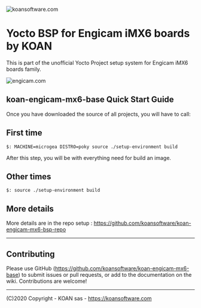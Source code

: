 ![koansoftware.com](https://www.koansoftware.com/wp-content/uploads/2019/06/logo_head_3-300x138.jpg)

# Yocto BSP for Engicam iMX6 boards by KOAN

This is part of the unofficial Yocto Project setup system for Engicam iMX6 boards family.

![engicam.com](https://www.engicam.com/grafiche/personalizzate/engicam2/style/images/logo.png)

## koan-engicam-mx6-base Quick Start Guide

Once you have downloaded the source of all projects, you will have to
call:

## First time

```
$: MACHINE=microgea DISTRO=poky source ./setup-environment build
```
After this step, you will be with everything need for build an image.

## Other times

```
$: source ./setup-environment build
```

## More details

More details are in the repo setup : https://github.com/koansoftware/koan-engicam-mx6-bsp-repo

------

## Contributing

Please use GitHub (https://github.com/koansoftware/koan-engicam-mx6-base) to submit issues or pull requests, or add to the documentation on the wiki. Contributions are welcome!

------

(C)2020 Copyright - KOAN sas - <https://koansoftware.com>
